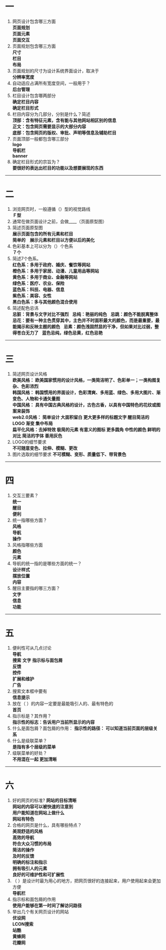 # 一
1. 网页设计包含哪三方面  
**页面规划**  
**页面元素**  
**页面交互**
2. 页面规划包含哪三方面  
**尺寸**  
**栏目**  
**布局**
3. 页面规划的尺寸为设计系统界面设计，取决于  
**分辨率宽度**
4. 自动适应占满所有宽度空间，一般用于？  
**后台管理** 
5. 栏目设计包含哪两部分  
**确定栏目内容**  
**确定栏目形式**
6. 栏目内容分为几部分，分别是什么？简述  
**顶部：含有特征元素，含有能与其他网站相区别的信息**  
**正文：包含网页需要显示的大部分内容**  
**底部：包含网页的版权、审批、声明等信息及辅助栏目**
7. 页面顶部一般都包含哪三部分  
**logo**  
**导航栏**  
**banner**
8. 确定栏目形式的宗旨为？  
**要很好的表达出栏目的功能以及想要展现的东西**



***


# 二
1. 浏览网页时，一般遵循（）型的视觉路线  
**Ｆ型**
2. 通常在做页面设计之前，会做____（页面原型图）   
2. 简述页面原型图  
**展示页面包含的所有元素和栏目**  
**简单的　展示元素和栏目以方便以后的美化**
3. 色彩基本上可以分为（）个色系  
**７个**
4. 简述7个色系。  
**红色系：多用于政府、婚庆、餐饮等网站**  
**橙色系：多用于家居、动漫、儿童用品等网站**  
**黄色系：多用于商业、金融等网站**  
**绿色系：医疗、农业、保险**  
**蓝色系：科技、电器、信息**  
**紫色系：美容、女性**  
**黑白色系：多与其他颜色混合使用**
5. 简述配色忌讳  
**忌脏：背景与文字对比不强烈**  
**忌纯：艳丽的纯色**  
**忌跳：颜色不能脱离整体**
**忌花：要有一种主色贯穿其中，主色并不时面积最大的颜色，而是最重要，最能揭示和反映主题的颜色**  
**忌素：颜色浅固然显的干净，但如果对比过弱，整得苍白无力了**  
**蓝色忌纯，绿色忌黄，红色忌艳**


***



# 三
1. 简述网页设计风格  
**欧美风格： 欧美国家惯用的设计风格，一类简洁明了、色彩单一；一类构图复杂、色彩浓烈**  
**韩国风格： 韩国惯用的界面设计，色彩清爽、多用蓝、绿色、多用大图片、渐变色、人物和卡通矢量图**  
**中国风格： 具有中国古典风格的设计，古色古香，以具有中国特色的花纹或图案来装饰**  
**web2.0风格： 简单设计 大面积留白 更大更多样的标题文字 醒目简洁的LOGO 渐变 集中布局**  
**扁平化风格：去掉特效 极简的元素 有意义的图标 更多圆角 中性的颜色 鲜明的对比 简洁的字体 善用灰色**
2. LOGO的细节要求  
**不可随意变色、拉伸、模糊、更改**  
3. 图片选取的细节要求
**不可模糊、变形、质量低下、带背景色**

***

# 四
1. 交互三要素？  
**统一**  
**醒目**  
**便利**
2. 统一指哪些方面？  
**风格**  
**导航**  
**操作**
3. 风格指哪些方面  
**颜色**  
**元素**
4. 导航的统一指的是哪些方面的统一？  
**设计样式**  
**摆放位置**  
**内容**
5. 醒目主要指的哪三方面？  
**文字**  
**信息**  
**功能**



***


# 五
1. 便利性可从几点讨论   
**导航**  
**搜索**
**文字**
**指示标与面包屑**   
**反馈**  
**控件**  
**扩展和维护**  
**广告**
3. 搜索文本框中要有  
**信息提示**
4. 放在（ ）的内容一定要是最能吸引人的、最有特色的  
**首页**
5. 指示标是？其作用？  
**指示性的标志：告诉用户当前所显示的内容**
6. 什么是面包屑？面包屑的作用： 
**指示性的路径： 可以知道当前页面的层级关系**
7. 什么是级联菜单？  
**是指有多个层级的菜单**
8. 级联菜单的好处？  
**不用混在一起 更加清晰**



***


# 六  
1. 好的网页的标准?
**网站的目标清晰**  
**网站的内容可以被快速的注意到**  
**用户能知道在网站上做什么**  
**网站有特色**
2. 合格的网页是什么，具有哪些特点？  
**美观舒适的风格**  
**高效的导航**  
**符合大众习惯的布局**  
**简洁的操作**  
**及时的反馈**  
**明确的标注和指示**  
**拥有吸引人的元素**  
**良好的可维护性和可扩展性**
3. （ ）是设计时最为用心的地方，把网页很好的连接起来，用户使用起来会更加方便  
**导航栏**
4. 指示标和面包屑的作用  
**使用户能够在第一时间了解访问路径**
5. 举出几个有关网页设计的网站  
**优设网**  
**LCON搜索**  
**站酷**  
**黄蜂网**  
**花瓣网**

